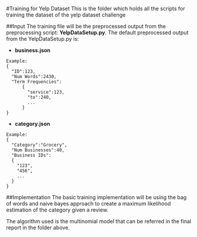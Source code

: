 #Training for Yelp Dataset
This is the folder which holds all the scripts for training the dataset of the yelp dataset challenge

##Input
The training file will be the preprocessed output from the preprocessing script: **YelpDataSetup.py**. The default preprocessed output from the YelpDataSetup.py is:

  * **business.json**
```
Example:
{
  "ID":123,
  "Num Words":2430,
  "Term Frequencies":
      {
        "service":123,
        "to":240,
        ...
      }
}
```
  * **category.json**
```
Example:
{
  "Category":"Grocery",
  "Num Businesses":40,
  "Business IDs":
  {
    "123",
    "456",
    ...
  }
}
```
##Implementation
The basic training implementation will be using the bag of words and naive bayes approach to create a maximum likelihood estimation of the category given a review.

The algorithm used is the multinomial model that can be referred in the final report in the folder above.
